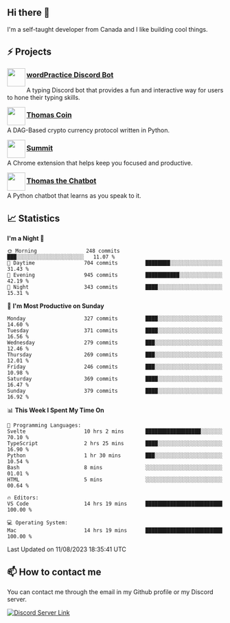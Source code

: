 <h2>Hi there 👋</h2>

<p>I'm a self-taught developer from Canada and I like building cool things.</p>

<h2>⚡ Projects</h2>

<img align="left" src="https://i.imgur.com/BIzs17V.png" width="42" height="42" />
<h3><a target="_blank" href="https://wordpractice.principle.sh/">wordPractice Discord Bot</a></h3>
<p>A typing Discord bot that provides a fun and interactive way for users to hone their typing skills.</p>

<img align="left" src="https://i.imgur.com/4FdQpgN.png" width="42" height="42" />
<h3><a href="https://github.com/principle105/thomas-coin">Thomas Coin</a></h3>
<p>A DAG-Based crypto currency protocol written in Python.</p>

<img align="left" src="https://i.imgur.com/Ly8Atho.png" width="42" height="42" />
<h3><a href="https://summit.sh/">Summit</a></h3>
<p>A Chrome extension that helps keep you focused and productive.</p>

<img align="left" src="https://i.imgur.com/hA9YF2s.png" width="42" height="42" />
<h3><a href="https://github.com/principle105/thomasthechatbot">Thomas the Chatbot</a></h3>
<p>A Python chatbot that learns as you speak to it.</p>

<h2>📈 Statistics</h2>

<!--START_SECTION:waka-->
**I'm a Night 🦉** 

```text
🌞 Morning                248 commits         ███░░░░░░░░░░░░░░░░░░░░░░   11.07 % 
🌆 Daytime                704 commits         ████████░░░░░░░░░░░░░░░░░   31.43 % 
🌃 Evening                945 commits         ███████████░░░░░░░░░░░░░░   42.19 % 
🌙 Night                  343 commits         ████░░░░░░░░░░░░░░░░░░░░░   15.31 % 
```
📅 **I'm Most Productive on Sunday** 

```text
Monday                   327 commits         ████░░░░░░░░░░░░░░░░░░░░░   14.60 % 
Tuesday                  371 commits         ████░░░░░░░░░░░░░░░░░░░░░   16.56 % 
Wednesday                279 commits         ███░░░░░░░░░░░░░░░░░░░░░░   12.46 % 
Thursday                 269 commits         ███░░░░░░░░░░░░░░░░░░░░░░   12.01 % 
Friday                   246 commits         ███░░░░░░░░░░░░░░░░░░░░░░   10.98 % 
Saturday                 369 commits         ████░░░░░░░░░░░░░░░░░░░░░   16.47 % 
Sunday                   379 commits         ████░░░░░░░░░░░░░░░░░░░░░   16.92 % 
```


📊 **This Week I Spent My Time On** 

```text
💬 Programming Languages: 
Svelte                   10 hrs 2 mins       ██████████████████░░░░░░░   70.10 % 
TypeScript               2 hrs 25 mins       ████░░░░░░░░░░░░░░░░░░░░░   16.90 % 
Python                   1 hr 30 mins        ███░░░░░░░░░░░░░░░░░░░░░░   10.54 % 
Bash                     8 mins              ░░░░░░░░░░░░░░░░░░░░░░░░░   01.01 % 
HTML                     5 mins              ░░░░░░░░░░░░░░░░░░░░░░░░░   00.64 % 

🔥 Editors: 
VS Code                  14 hrs 19 mins      █████████████████████████   100.00 % 

💻 Operating System: 
Mac                      14 hrs 19 mins      █████████████████████████   100.00 % 
```


 Last Updated on 11/08/2023 18:35:41 UTC
<!--END_SECTION:waka-->

<h2>📫 How to contact me</h2>

You can contact me through the email in my Github profile or my Discord server.

[![Discord Server Link](https://dcbadge.vercel.app/api/server/DHnk46C)](https://discord.gg/DHnk46C)

